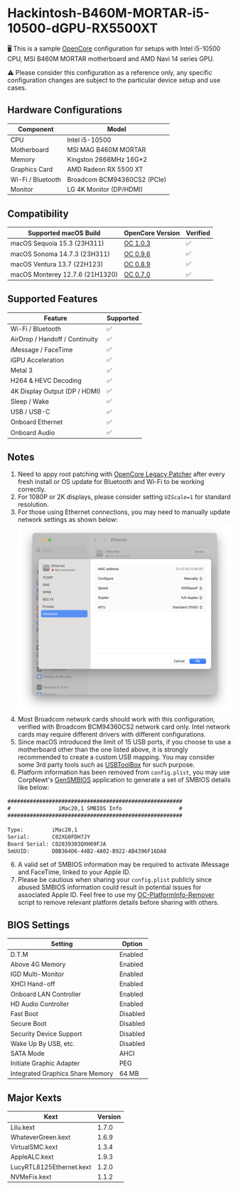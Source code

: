 # Hackintosh-B460M-MORTAR-i5-10500-dGPU-RX5500XT

🖥️ This is a sample [OpenCore](https://dortania.github.io/OpenCore-Install-Guide/) configuration for setups with Intel i5-10500 CPU, MSI B460M MORTAR motherboard and AMD Navi 14 series GPU.

⚠️ Please consider this configuration as a reference only, any specific configuration changes are subject to the particular device setup and use cases.

## Hardware Configurations

| **Component**     | **Model**                   |
| ----------------- | --------------------------- |
| CPU               | Intel i5-10500              |
| Motherboard       | MSI MAG B460M MORTAR        |
| Memory            | Kingston 2666MHz 16G\*2     |
| Graphics Card     | AMD Radeon RX 5500 XT       |
| Wi-Fi / Bluetooth | Broadcom BCM94360CS2 (PCIe) |
| Monitor           | LG 4K Monitor (DP/HDMI)     |

## Compatibility

| **Supported macOS Build**       | **OpenCore Version**                                                                                    | **Verified** |
| ------------------------------- | ------------------------------------------------------------------------------------------------------- | ------------ |
| macOS Sequoia 15.3 (23H311)     | [OC 1.0.3](https://github.com/jackson-hu1279/Hackintosh-B460M-MORTAR-i5-10500-dGPU-RX5500XT/tree/1.0.3) | ✅           |
| macOS Sonoma 14.7.3 (23H311)    | [OC 0.9.6](https://github.com/jackson-hu1279/Hackintosh-B460M-MORTAR-i5-10500-dGPU-RX5500XT/tree/0.9.6) | ✅           |
| macOS Ventura 13.7 (22H123)     | [OC 0.8.9](https://github.com/jackson-hu1279/Hackintosh-B460M-MORTAR-i5-10500-dGPU-RX5500XT/tree/0.8.9) | ✅           |
| macOS Monterey 12.7.6 (21H1320) | [OC 0.7.0](https://github.com/jackson-hu1279/Hackintosh-B460M-MORTAR-i5-10500-dGPU-RX5500XT/tree/0.7.0) | ✅           |

## Supported Features

| **Feature**                    | **Supported** |
| ------------------------------ | ------------- |
| Wi-Fi / Bluetooth              | ✅            |
| AirDrop / Handoff / Continuity | ✅            |
| iMessage / FaceTime            | ✅            |
| iGPU Acceleration              | ✅            |
| Metal 3                        | ✅            |
| H264 & HEVC Decoding           | ✅            |
| 4K Display Output (DP / HDMI)  | ✅            |
| Sleep / Wake                   | ✅            |
| USB / USB-C                    | ✅            |
| Onboard Ethernet               | ✅            |
| Onboard Audio                  | ✅            |

## Notes

1. Need to appy root patching with [OpenCore Legacy Patcher](https://dortania.github.io/OpenCore-Legacy-Patcher/) after every fresh install or OS update for Bluetooth and Wi-Fi to be working correctly.
2. For 1080P or 2K displays, please consider setting `UIScale=1` for standard resolution.
3. For those using Ethernet connections, you may need to manually update network settings as shown below:
   ![Ethernet Setting](/docs/Ethernet%20Setting.png)
4. Most Broadcom network cards should work with this configuration, verified with Broadcom BCM94360CS2 network card only. Intel network cards may require different drivers with different configurations.
5. Since macOS introduced the limit of 15 USB ports, if you choose to use a motherboard other than the one listed above, it is strongly recommended to create a custom USB mapping. You may consider some 3rd party tools such as [USBToolBox](https://github.com/USBToolBox/tool) for such purpose.
6. Platform information has been removed from `config.plist`, you may use CorpNewt's [GenSMBIOS](https://github.com/corpnewt/GenSMBIOS) application to generate a set of SMBIOS details like below:

```
#######################################################
#               iMac20,1 SMBIOS Info                  #
#######################################################

Type:         iMac20,1
Serial:       C02XG0FDH7JY
Board Serial: C02839303QXH69FJA
SmUUID:       DBB364D6-44B2-4A02-B922-AB4396F16DA8
```

6. A valid set of SMBIOS information may be required to activate iMessage and FaceTime, linked to your Apple ID.
7. Please be cautious when sharing your `config.plist` publicly since abused SMBIOS information could result in potential issues for associated Apple ID. Feel free to use my [OC-PlatformInfo-Remover](https://github.com/jackson-hu1279/OC-PlatformInfo-Remover) script to remove relevant platform details before sharing with others.

## BIOS Settings

| **Setting**                      | **Option** |
| -------------------------------- | ---------- |
| D.T.M                            | Enabled    |
| Above 4G Memory                  | Enabled    |
| IGD Multi-Monitor                | Enabled    |
| XHCI Hand-off                    | Enabled    |
| Onboard LAN Controller           | Enabled    |
| HD Audio Controller              | Enabled    |
| Fast Boot                        | Disabled   |
| Secure Boot                      | Disabled   |
| Security Device Support          | Disabled   |
| Wake Up By USB, etc.             | Disabled   |
| SATA Mode                        | AHCI       |
| Initiate Graphic Adapter         | PEG        |
| Integrated Graphics Share Memory | 64 MB      |

## Major Kexts

| **Kext**                 | **Version** |
| ------------------------ | ----------- |
| Lilu.kext                | 1.7.0       |
| WhateverGreen.kext       | 1.6.9       |
| VirtualSMC.kext          | 1.3.4       |
| AppleALC.kext            | 1.9.3       |
| LucyRTL8125Ethernet.kext | 1.2.0       |
| NVMeFix.kext             | 1.1.2       |
